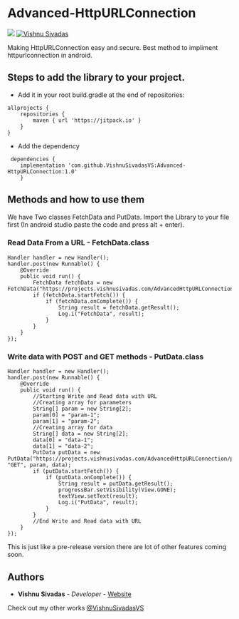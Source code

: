 # Advanced-HttpURLConnection
[![](https://jitpack.io/v/VishnuSivadasVS/Advanced-HttpURLConnection.svg)](https://jitpack.io/#VishnuSivadasVS/Advanced-HttpURLConnection)
[![Vishnu Sivadas](https://www.vishnusivadas.com/github/codequality.svg?style=flat)](https://github.com/VishnuSivadasVS)

Making HttpURLConnection easy and secure. Best method to impliment httpurlconnection in android.

## Steps to add the library to your project.

* Add it in your root build.gradle at the end of repositories:
```
allprojects {
	repositories {
		maven { url 'https://jitpack.io' }
	}
}
```
* Add the dependency
```
 dependencies {
 	implementation 'com.github.VishnuSivadasVS:Advanced-HttpURLConnection:1.0'
	}
```
## Methods and how to use them
We have Two classes FetchData and PutData. Import the Library to your file first (In android studio paste the code and press alt + enter).
### Read Data From a URL - FetchData.class
```
Handler handler = new Handler();
handler.post(new Runnable() {
    @Override
    public void run() {
        FetchData fetchData = new FetchData("https://projects.vishnusivadas.com/AdvancedHttpURLConnection/readTest.php");
        if (fetchData.startFetch()) {
            if (fetchData.onComplete()) {
                String result = fetchData.getResult();
                Log.i("FetchData", result);
            }
        }
    }
});
```

### Write data with POST and GET methods - PutData.class
```
Handler handler = new Handler();
handler.post(new Runnable() {
    @Override
    public void run() {
        //Starting Write and Read data with URL
        //Creating array for parameters
        String[] param = new String[2];
        param[0] = "param-1";
        param[1] = "param-2";
        //Creating array for data
        String[] data = new String[2];
        data[0] = "data-1";
        data[1] = "data-2";
        PutData putData = new PutData("https://projects.vishnusivadas.com/AdvancedHttpURLConnection/putDataTest.php", "GET", param, data);
        if (putData.startFetch()) {
            if (putData.onComplete()) {
                String result = putData.getResult();
                progressBar.setVisibility(View.GONE);
                textView.setText(result);
                Log.i("PutData", result);
            }
        }
        //End Write and Read data with URL
    }
});
```

This is just like a pre-release version there are lot of other features coming soon.

## Authors

* **Vishnu Sivadas** - *Developer* - [Website](https://www.vishnusivadas.com/)

Check out my other works [@VishnuSivadasVS](https://github.com/VishnuSivadasVS)
